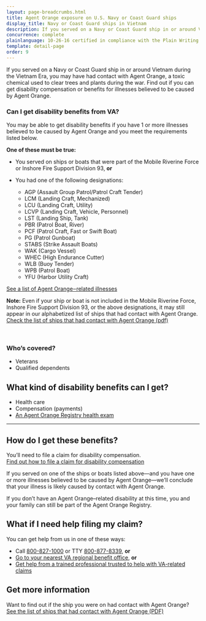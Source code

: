 ```yaml
---
layout: page-breadcrumbs.html
title: Agent Orange exposure on U.S. Navy or Coast Guard ships
display_title: Navy or Coast Guard ships in Vietnam
description: If you served on a Navy or Coast Guard ship in or around Vietnam during the Vietnam Era, you may have been exposed to Agent Orange. Find out if you're eligible for VA disability pay and other benefits for illnesses related to contact with this toxic chemical.
concurrence: complete
plainlanguage: 10-26-16 certified in compliance with the Plain Writing Act
template: detail-page
order: 9
---
```


<div class="va-introtext">

If you served on a Navy or Coast Guard ship in or around Vietnam during the Vietnam Era, you may have had contact with Agent Orange, a toxic chemical used to clear trees and plants during the war. Find out if you can get disability compensation or benefits for illnesses believed to be caused by Agent Orange.

</div>

<div class="feature" markdown="1">

### Can I get disability benefits from VA?

You may be able to get disability benefits if you have 1 or more illnesses believed to be caused by Agent Orange and you meet the requirements listed below.

**One of these must be true:**
- You served on ships or boats that were part of the Mobile Riverine Force or Inshore Fire Support Division 93, **or**
- You had one of the following designations:

  - AGP (Assault Group Patrol/Patrol Craft Tender)
  - LCM (Landing Craft, Mechanized)
  - LCU (Landing Craft, Utility)
  - LCVP (Landing Craft, Vehicle, Personnel)
  - LST (Landing Ship, Tank)
  - PBR (Patrol Boat, River)
  - PCF (Patrol Craft, Fast or Swift Boat)
  - PG (Patrol Gunboat)
  - STABS (Strike Assault Boats)
  - WAK (Cargo Vessel)
  - WHEC (High Endurance Cutter)
  - WLB (Buoy Tender)
  - WPB (Patrol Boat)
  - YFU (Harbor Utility Craft)

[See a list of Agent Orange‒related illnesses](/disability/eligibility/hazardous-materials-exposure/agent-orange/related-diseases/)

**Note:** Even if your ship or boat is not included in the Mobile Riverine Force, Inshore Fire Support Division 93, or the above designations, it may still appear in our alphabetized list of ships that had contact with Agent Orange.<br>
<a href="/shiplist-agent-orange.pdf">Check the list of ships that had contact with Agent Orange (pdf)</a>

<br>

### Who’s covered?

- Veterans
- Qualified dependents

</div>

## What kind of disability benefits can I get?

- Health care
- Compensation (payments)
- [An Agent Orange Registry health exam](/disability/eligibility/hazardous-materials-exposure/agent-orange/registry-health-exam/)

-----

## How do I get these benefits?

You’ll need to file a claim for disability compensation.<br>
[Find out how to file a claim for disability compensation](/disability/how-to-file-claim/)

If you served on one of the ships or boats listed above—and you have one or more illnesses believed to be caused by Agent Orange—we’ll conclude that your illness is likely caused by contact with Agent Orange.

If you don’t have an Agent Orange–related disability at this time, you and your family can still be part of the Agent Orange Registry.

## What if I need help filing my claim?
You can get help from us in one of these ways:
- Call <a href="tel:+1-800-827-1000">800-827-1000</a> or TTY <a href="tel:+18008778339">800-877-8339</a>, **or**
- [Go to your nearest VA regional benefit office](/find-locations/), **or**
- [Get help from a trained professional trusted to help with VA-related claims](/disability/get-help-filing-claim/)

## Get more information
Want to find out if the ship you were on had contact with Agent Orange?<br>
<a href="/shiplist-agent-orange.pdf">See the list of ships that had contact with Agent Orange (PDF)</a>
